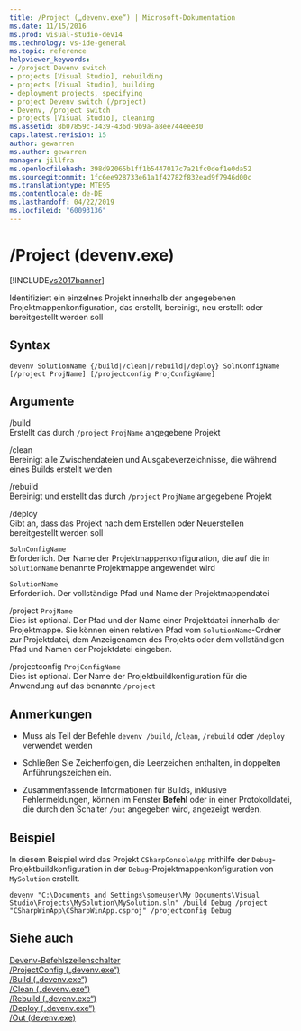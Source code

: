 ```yaml
---
title: /Project („devenv.exe“) | Microsoft-Dokumentation
ms.date: 11/15/2016
ms.prod: visual-studio-dev14
ms.technology: vs-ide-general
ms.topic: reference
helpviewer_keywords:
- /project Devenv switch
- projects [Visual Studio], rebuilding
- projects [Visual Studio], building
- deployment projects, specifying
- project Devenv switch (/project)
- Devenv, /project switch
- projects [Visual Studio], cleaning
ms.assetid: 8b07859c-3439-436d-9b9a-a8ee744eee30
caps.latest.revision: 15
author: gewarren
ms.author: gewarren
manager: jillfra
ms.openlocfilehash: 398d92065b1ff1b5447017c7a21fc0def1e0da52
ms.sourcegitcommit: 1fc6ee928733e61a1f42782f832ead9f7946d00c
ms.translationtype: MTE95
ms.contentlocale: de-DE
ms.lasthandoff: 04/22/2019
ms.locfileid: "60093136"
---
```

# <a name="project-devenvexe"></a>/Project (devenv.exe)
[!INCLUDE[vs2017banner](../../includes/vs2017banner.md)]

Identifiziert ein einzelnes Projekt innerhalb der angegebenen Projektmappenkonfiguration, das erstellt, bereinigt, neu erstellt oder bereitgestellt werden soll  
  
## <a name="syntax"></a>Syntax  
  
```  
devenv SolutionName {/build|/clean|/rebuild|/deploy} SolnConfigName   
[/project ProjName] [/projectconfig ProjConfigName]   
```  
  
## <a name="arguments"></a>Argumente  
 /build  
 Erstellt das durch `/project` `ProjName` angegebene Projekt  
  
 /clean  
 Bereinigt alle Zwischendateien und Ausgabeverzeichnisse, die während eines Builds erstellt werden  
  
 /rebuild  
 Bereinigt und erstellt das durch `/project` `ProjName` angegebene Projekt  
  
 /deploy  
 Gibt an, dass das Projekt nach dem Erstellen oder Neuerstellen bereitgestellt werden soll  
  
 `SolnConfigName`  
 Erforderlich. Der Name der Projektmappenkonfiguration, die auf die in `SolutionName` benannte Projektmappe angewendet wird  
  
 `SolutionName`  
 Erforderlich. Der vollständige Pfad und Name der Projektmappendatei  
  
 /project `ProjName`  
 Dies ist optional. Der Pfad und der Name einer Projektdatei innerhalb der Projektmappe. Sie können einen relativen Pfad vom `SolutionName`-Ordner zur Projektdatei, dem Anzeigenamen des Projekts oder dem vollständigen Pfad und Namen der Projektdatei eingeben.  
  
 /projectconfig `ProjConfigName`  
 Dies ist optional. Der Name der Projektbuildkonfiguration für die Anwendung auf das benannte `/project`  
  
## <a name="remarks"></a>Anmerkungen  
  
- Muss als Teil der Befehle `devenv /build`, /`clean`, `/rebuild` oder `/deploy` verwendet werden  
  
- Schließen Sie Zeichenfolgen, die Leerzeichen enthalten, in doppelten Anführungszeichen ein.  
  
- Zusammenfassende Informationen für Builds, inklusive Fehlermeldungen, können im Fenster **Befehl** oder in einer Protokolldatei, die durch den Schalter `/out` angegeben wird, angezeigt werden.  
  
## <a name="example"></a>Beispiel  
 In diesem Beispiel wird das Projekt `CSharpConsoleApp` mithilfe der `Debug`-Projektbuildkonfiguration in der `Debug`-Projektmappenkonfiguration von `MySolution` erstellt.  
  
```  
devenv "C:\Documents and Settings\someuser\My Documents\Visual Studio\Projects\MySolution\MySolution.sln" /build Debug /project "CSharpWinApp\CSharpWinApp.csproj" /projectconfig Debug   
```  
  
## <a name="see-also"></a>Siehe auch  
 [Devenv-Befehlszeilenschalter](../../ide/reference/devenv-command-line-switches.md)   
 [/ProjectConfig („devenv.exe“)](../../ide/reference/projectconfig-devenv-exe.md)   
 [/Build („devenv.exe“)](../../ide/reference/build-devenv-exe.md)   
 [/Clean („devenv.exe“)](../../ide/reference/clean-devenv-exe.md)   
 [/Rebuild („devenv.exe“)](../../ide/reference/rebuild-devenv-exe.md)   
 [/Deploy („devenv.exe“)](../../ide/reference/deploy-devenv-exe.md)   
 [/Out (devenv.exe)](../../ide/reference/out-devenv-exe.md)
